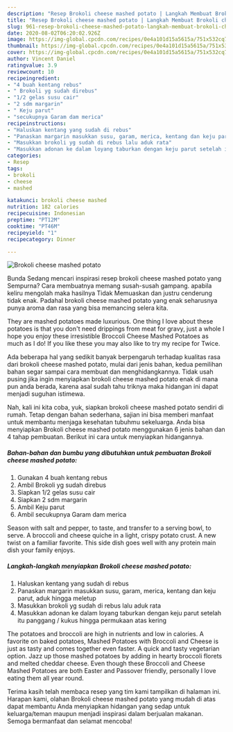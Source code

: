 ```yaml
---
description: "Resep Brokoli cheese mashed potato | Langkah Membuat Brokoli cheese mashed potato Yang Lezat Sekali"
title: "Resep Brokoli cheese mashed potato | Langkah Membuat Brokoli cheese mashed potato Yang Lezat Sekali"
slug: 961-resep-brokoli-cheese-mashed-potato-langkah-membuat-brokoli-cheese-mashed-potato-yang-lezat-sekali
date: 2020-08-02T06:20:02.926Z
image: https://img-global.cpcdn.com/recipes/0e4a101d15a5615a/751x532cq70/brokoli-cheese-mashed-potato-foto-resep-utama.jpg
thumbnail: https://img-global.cpcdn.com/recipes/0e4a101d15a5615a/751x532cq70/brokoli-cheese-mashed-potato-foto-resep-utama.jpg
cover: https://img-global.cpcdn.com/recipes/0e4a101d15a5615a/751x532cq70/brokoli-cheese-mashed-potato-foto-resep-utama.jpg
author: Vincent Daniel
ratingvalue: 3.9
reviewcount: 10
recipeingredient:
- "4 buah kentang rebus"
- " Brokoli yg sudah direbus"
- "1/2 gelas susu cair"
- "2 sdm margarin"
- " Keju parut"
- "secukupnya Garam dam merica"
recipeinstructions:
- "Haluskan kentang yang sudah di rebus"
- "Panaskan margarin masukkan susu, garam, merica, kentang dan keju parut, aduk hingga meletup"
- "Masukkan brokoli yg sudah di rebus lalu aduk rata"
- "Masukkan adonan ke dalam loyang taburkan dengan keju parut setelah itu panggang / kukus hingga permukaan atas kering"
categories:
- Resep
tags:
- brokoli
- cheese
- mashed

katakunci: brokoli cheese mashed 
nutrition: 182 calories
recipecuisine: Indonesian
preptime: "PT12M"
cooktime: "PT46M"
recipeyield: "1"
recipecategory: Dinner

---
```



![Brokoli cheese mashed potato](https://img-global.cpcdn.com/recipes/0e4a101d15a5615a/751x532cq70/brokoli-cheese-mashed-potato-foto-resep-utama.jpg)

Bunda Sedang mencari inspirasi resep brokoli cheese mashed potato yang Sempurna? Cara membuatnya memang susah-susah gampang. apabila keliru mengolah maka hasilnya Tidak Memuaskan dan justru cenderung tidak enak. Padahal brokoli cheese mashed potato yang enak seharusnya punya aroma dan rasa yang bisa memancing selera kita.

They are mashed potatoes made luxurious. One thing I love about these potatoes is that you don&#39;t need drippings from meat for gravy, just a whole I hope you enjoy these irresistible Broccoli Cheese Mashed Potatoes as much as I do! If you like these you may also like to try my recipe for Twice.

Ada beberapa hal yang sedikit banyak berpengaruh terhadap kualitas rasa dari brokoli cheese mashed potato, mulai dari jenis bahan, kedua pemilihan bahan segar sampai cara membuat dan menghidangkannya. Tidak usah pusing jika ingin menyiapkan brokoli cheese mashed potato enak di mana pun anda berada, karena asal sudah tahu triknya maka hidangan ini dapat menjadi suguhan istimewa.


Nah, kali ini kita coba, yuk, siapkan brokoli cheese mashed potato sendiri di rumah. Tetap dengan bahan sederhana, sajian ini bisa memberi manfaat untuk membantu menjaga kesehatan tubuhmu sekeluarga. Anda bisa menyiapkan Brokoli cheese mashed potato menggunakan 6 jenis bahan dan 4 tahap pembuatan. Berikut ini cara untuk menyiapkan hidangannya.

<!--inarticleads1-->

##### Bahan-bahan dan bumbu yang dibutuhkan untuk pembuatan Brokoli cheese mashed potato:

1. Gunakan 4 buah kentang rebus
1. Ambil  Brokoli yg sudah direbus
1. Siapkan 1/2 gelas susu cair
1. Siapkan 2 sdm margarin
1. Ambil  Keju parut
1. Ambil secukupnya Garam dam merica


Season with salt and pepper, to taste, and transfer to a serving bowl, to serve. A broccoli and cheese quiche in a light, crispy potato crust. A new twist on a familiar favorite. This side dish goes well with any protein main dish your family enjoys. 

<!--inarticleads2-->

##### Langkah-langkah menyiapkan Brokoli cheese mashed potato:

1. Haluskan kentang yang sudah di rebus
1. Panaskan margarin masukkan susu, garam, merica, kentang dan keju parut, aduk hingga meletup
1. Masukkan brokoli yg sudah di rebus lalu aduk rata
1. Masukkan adonan ke dalam loyang taburkan dengan keju parut setelah itu panggang / kukus hingga permukaan atas kering


The potatoes and broccoli are high in nutrients and low in calories. A favorite on baked potatoes, Mashed Potatoes with Broccoli and Cheese is just as tasty and comes together even faster. A quick and tasty vegetarian option. Jazz up those mashed potatoes by adding in hearty broccoli florets and melted cheddar cheese. Even though these Broccoli and Cheese Mashed Potatoes are both Easter and Passover friendly, personally I love eating them all year round. 

Terima kasih telah membaca resep yang tim kami tampilkan di halaman ini. Harapan kami, olahan Brokoli cheese mashed potato yang mudah di atas dapat membantu Anda menyiapkan hidangan yang sedap untuk keluarga/teman maupun menjadi inspirasi dalam berjualan makanan. Semoga bermanfaat dan selamat mencoba!
